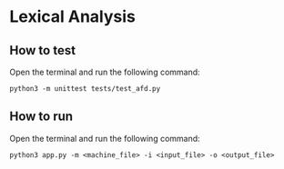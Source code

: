# Lexical Analysis

## How to test

Open the terminal and run the following command:

`python3 -m unittest tests/test_afd.py`

## How to run

Open the terminal and run the following command:

`python3 app.py -m <machine_file> -i <input_file> -o <output_file>`
